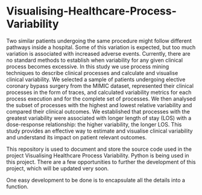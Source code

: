 # Visualising-Healthcare-Process-Variability
Two similar patients undergoing the same procedure might follow different pathways inside a hospital. Some of this variation is expected, but too much variation is associated with increased adverse events. Currently, there are no standard methods to establish when variability for any given clinical process becomes excessive. In this study we use process mining techniques to describe clinical processes and calculate and visualise clinical variability. We selected a sample of patients undergoing elective coronary bypass surgery from the MIMIC dataset, represented their clinical processes in the form of traces, and calculated variability metrics for each process execution and for the complete set of processes. We then analysed the subset of processes with the highest and lowest relative variability and compared their clinical outcomes. We established that processes with the greatest variability were associated with longer length of stay (LOS) with a dose-response relationship: the higher variability, the longer LOS. This study provides an effective way to estimate and visualise clinical variability and understand its impact on patient relevant outcomes.

This repository is used to document and store the source code used in the project Visualising Healthcare Process Variability. Python is being used in this project. There are a few opportunities to further the development of this project, which will be updated very soon.

One easy development to be done is to encapsulate all the details into a function.
